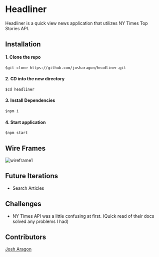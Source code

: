 
# Headliner

Headliner is a quick view news application that utilizes NY Times Top Stories API.

## Installation

#### 1. Clone the repo

`
$git clone https://github.com/josharagon/headliner.git
`
#### 2. CD into the new directory

`
$cd headliner
`
#### 3. Install Dependencies

`
$npm i 
`
#### 4. Start application

`
$npm start
`


## Wire Frames
![wireframe1](https://gyazo.com/1d3f669151dc35c9ff6f54a7b7230f4f.png)

## Future Iterations
* Search Articles


## Challenges
* NY Times API was a little confusing at first. (Quick read of their docs solved any problems I had)


## Contributors 
[Josh Aragon](github.com/josharagon)
